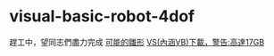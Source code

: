 # visual-basic-robot-4dof
趕工中，望同志們盡力完成
<a href="https://www.youtube.com/watch?v=CFRey8mW7B8">可能的雛形</a>
<a href="https://www.visualstudio.com/zh-hant/vs/visual-studio-express"/>VS(內涵VB)下載，警告:高達17GB</a>
